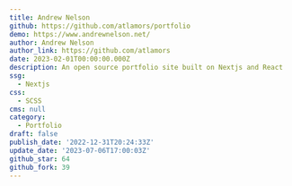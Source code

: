 ```yaml
---
title: Andrew Nelson
github: https://github.com/atlamors/portfolio
demo: https://www.andrewnelson.net/
author: Andrew Nelson
author_link: https://github.com/atlamors
date: 2023-02-01T00:00:00.000Z
description: An open source portfolio site built on Nextjs and React
ssg:
  - Nextjs
css:
  - SCSS
cms: null
category:
  - Portfolio
draft: false
publish_date: '2022-12-31T20:24:33Z'
update_date: '2023-07-06T17:00:03Z'
github_star: 64
github_fork: 39
---
```

